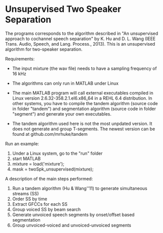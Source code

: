 Unsupervised Two Speaker Separation
===================================

The programs corresponds to the algorithm described in "An unsupervised approach to cochannel speech separation" by 
K. Hu and D. L. Wang (IEEE Trans. Audio, Speech, and Lang. Process., 2013). This is an unsupervised
algorithm for two-speaker separation.


Requirements:

- The input mixture (the wav file) needs to have a sampling frequency of 16 kHz

- The algorithms can only run in MATLAB under Linux

- The main MATLAB program will call external executables compiled in Linux version 2.6.32-358.2.1.el6.x86_64 in a REHL 6.4 distribution. In other systems, you have to compile the tandem algorithm (source code in folder "tandem") and segmentation algorithm (source code in folder "segment") and generate your own executables.

- The tandem algorithm used here is not the most unpdated version. It does not generate and group T-segments. The newest version can be found at github.com/mrhuke/tandem

Run an example:

1. Under a Linux system, go to the "run" folder
2. start MATLAB
3. mixture = load('mixture');
4. mask = twoSpk_unsupervised(mixture);


A description of the main steps performed:

1. Run a tandem algorithm (Hu & Wang''11) to generate simultaneous streams (SS)
2. Order SS by time
3. Extract GFCCs for each SS
4. Group voiced SS by beam search
5. Generate unvoiced speech segments by onset/offset based segmentation
6. Group unvoiced-voiced and unvoiced-unvoiced segments
